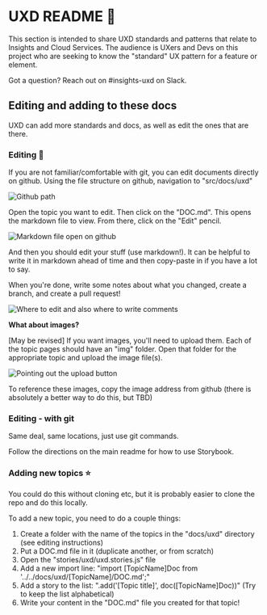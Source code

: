 # UXD README :rocket:

This section is intended to share UXD standards and patterns that relate to Insights and Cloud Services. The audience is UXers and Devs on this project who are seeking to know the "standard" UX pattern for a feature or element.

Got a question? Reach out on #insights-uxd on Slack.

## Editing and adding to these docs
UXD can add more standards and docs, as well as edit the ones that are there.

### Editing :pencil:
If you are not familiar/comfortable with git, you can edit documents directly on github.
Using the file structure on github, navigation to "src/docs/uxd"

![Github path](https://github.com/katierik/insights-frontend-storybook/blob/master/src/docs/uxd/img/githubUXDPath.jpg?raw=true)

Open the topic you want to edit. Then click on the "DOC.md". This opens the markdown file to view.
From there, click on the "Edit" pencil.

![Markdown file open on github](https://github.com/katierik/insights-frontend-storybook/blob/master/src/docs/uxd/img/githubEdit.jpg?raw=true)

And then you should edit your stuff (use markdown!). It can be helpful to write it in markdown ahead of time and then copy-paste in if you have a lot to say.

When you're done, write some notes about what you changed, create a branch, and create a pull request!

![Where to edit and also where to write comments](https://github.com/katierik/insights-frontend-storybook/blob/master/src/docs/uxd/img/githubNewPR.jpg?raw=true)

**What about images?**

[May be revised] If you want images, you'll need to upload them. Each of the topic pages should have an "img" folder. Open that folder for the appropriate topic and upload the image file(s).

![Pointing out the upload button](https://github.com/katierik/insights-frontend-storybook/blob/master/src/docs/uxd/img/githubUploadFile.jpg?raw=true)

To reference these images, copy the image address from github (there is absolutely a better way to do this, but TBD)

### Editing - with git
Same deal, same locations, just use git commands.

Follow the directions on the main readme for how to use Storybook.

### Adding new topics :star:
You could do this without cloning etc, but it is probably easier to clone the repo and do this locally.

To add a new topic, you need to do a couple things:
1. Create a folder with the name of the topics in the "docs/uxd" directory (see editing instructions)
2. Put a DOC.md file in it (duplicate another, or from scratch)
3. Open the "stories/uxd/uxd.stories.js" file
4. Add a new import line: "import [TopicName]Doc from '../../docs/uxd/[TopicName]/DOC.md';"
5. Add a story to the list: ".add('[Topic title]', doc([TopicName]Doc))" (Try to keep the list alphabetical)
6. Write your content in the "DOC.md" file you created for that topic!
